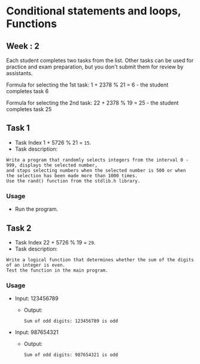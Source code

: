 # Conditional statements and loops, Functions

## Week : 2

Each student completes two tasks from the list. Other tasks can be used for practice and exam preparation, but you don't
submit them for review by assistants.

Formula for selecting the 1st task: 1 + 2378 % 21 = 6 - the student completes task 6

Formula for selecting the 2nd task: 22 + 2378 % 19 = 25 - the student completes task 25

## Task 1

- Task Index 1 + 5726 % 21 = `15`.
- Task description:

```text
Write a program that randomly selects integers from the interval 0 - 999, displays the selected number,
and stops selecting numbers when the selected number is 500 or when the selection has been made more than 1000 times.
Use the rand() function from the stdlib.h library.
```

### Usage

* Run the program.

## Task 2

- Task Index 22 + 5726 % 19 = `29`.
- Task description:
```text
Write a logical function that determines whether the sum of the digits of an integer is even.
Test the function in the main program.
```

### Usage

* Input: 123456789
    * Output:
      ```text
      Sum of odd digits: 123456789 is odd
      ```

* Input: 987654321
    * Output:
      ```text
      Sum of odd digits: 987654321 is odd
      ```